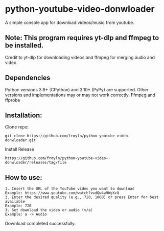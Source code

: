 # python-youtube-video-donwloader
A simple console app for download videos/music from youtube.

## Note: This program requires yt-dlp and ffmpeg to be installed.
Credit to yt-dlp for downloading videos and ffmpeg for merging audio and video.

## Dependencies
Python versions 3.9+ (CPython) and 3.10+ (PyPy) are supported. Other versions and implementations may or may not work correctly.
Ffmpeg and ffprobe

## Installation:

Clone repo: 
```
git clone https://github.com/froyln/python-youtube-video-donwloader.git
```
Install Release
```
https://github.com/froyln/python-youtube-video-donwloader/releases/tag/file
```

## How to use: 

```
1. Insert the URL of the YouTube video you want to download
Example: https://www.youtube.com/watch?v=dQw4w9WgXcQ
2. Enter the desired quality (e.g., 720, 1080) or press Enter for best available
Example: 720
3. Set download the video or audio (v/a)
Example: a -> Audio
```

Download completed successfully.
